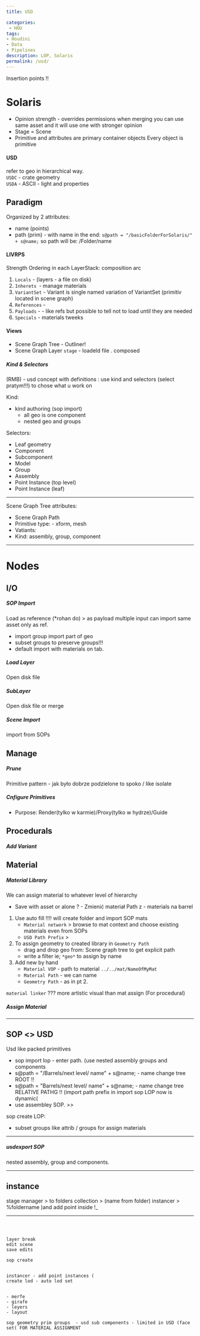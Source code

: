 ```yaml
---
title: USD

categories:
 - HOU
tags:
- Houdini
- Data
- Pipelines
description: LOP, Solaris
permalink: /usd/
---
```



Insertion points  !!
# Solaris

- Opinion strength - overrides permissions when merging you can use same asset and it will use one with stronger opinion  
- Stage = Scene
- Primitive and attributes are primary container objects Every object is primitive

#### USD
refer to geo in hierarchical way.  
`USDC` - crate geometry   
`USDA` - ASCII - light and properties   




## Paradigm


Organized by 2 attributes:
- name (points)
- path (prim) - with name in the end: `s@path = "/basicFolderForSolaris/" + s@name;` so path will be: /Folder/name










#### LIVRPS
Strength Ordering in each LayerStack: composition arc    

1. `Locals` - (layers - a file on disk)
2. `Inherets `-  manage materials
3. `VariantSet` - Variant is single named variation of VariantSet (primitiv located in scene graph)  
4. `References` -  
5. `Payloads` -  - like refs but possible to tell not to load until they are needed  
6. `Specials` - materials tweeks



#### Views
- Scene Graph Tree - Outliner!
- Scene Graph Layer
`stage` - loadeld file . composed  

##### Kind & Selectors
(RMB) - usd concept with definitions :  use kind and selectors (select pratym!!!) to chose what u work on



Kind:
- kind authoring (sop import)
   - all geo is one component
   - nested geo and groups

Selectors:
- Leaf geometry
- Component
- Subcomponent
- Model
- Group
- Assembly
- Point Instance (top level)
- Point Instance (leaf)


------
Scene Graph Tree attributes:
- Scene Graph Path  
- Primitive type: - xform, mesh  
- Vatiants:
- Kind: assembly, group, component  

-----------

# Nodes



## I/O



##### SOP Import
Load as reference (*rohan do) > as payload  multiple input can import same asset only as ref.  
- import group import part of geo
- subset groups to preserve groups!!!
- default import with materials on tab.

##### Load Layer
Open disk file

##### SubLayer
Open disk file or  merge

##### Scene Import
import from SOPs



## Manage


##### Prune
Primitive pattern - jak było dobrze podzielone to spoko  / like isolate



##### Cnfigure Primitives

- Purpose: Render(tylko w karmie)/Proxy(tylko w hydrze)/Guide



## Procedurals

##### Add Variant



## Material




#####  Material Library
We can assign material to whatever level of hierarchy  
- Save with asset or alone ? - Zmienić materiał Path z - materials na barrel  


1. Use auto fill !!!! will create folder and import SOP mats
   - `Material network` > browse to mat context and choose existing materials even from SOPs
   - `USD Path Prefix` >
2. To assign geometry to created library in  `Geometry Path`
   - drag and drop geo from: Scene graph tree to get explicit path
   - write a filter ie;  `*geo*` to assign by name
3. Add new by hand
   - `Material VOP` - path to material  `../../mat/NameOfMyMat`
   - `Material Path` - we can name
   - `Geometry Path` - as in pt 2.



`material linker` ??? more artistic  visual than mat assign (For procedural)


##### Assign Material




-----------

## SOP <> USD

Usd like packed primitives  

- sop import lop - enter path. (use nested assembly groups and components
- s@path = "/Barrels/next level/ name" + s@name; -  name change tree  ROOT !!
- s@path = "Barrels/next level/ name" + s@name; -  name change tree   RELATIVE PATHG !! (import path prefix in import sop LOP  now is dynamic(
- use assembley SOP. >>

sop create LOP:
- subset groups like attrib / groups for assign materials

----------
##### usdexport SOP
nested assembly, group and components.

----------


instance
----
stage manager > to folders
collection >  (name from folder)
instancer > %foldername )and add point inside !_

-----





```



layer break  
edit scene  
save edits  

sop create


instancer - add point instances (
create lod - auto lod set


- merfe
- girafe
- leyers
- layout

sop geometry prim groups  - usd sub components - limited in USD (face set( FOR MATERIAL ASSIGNMENT   

```
